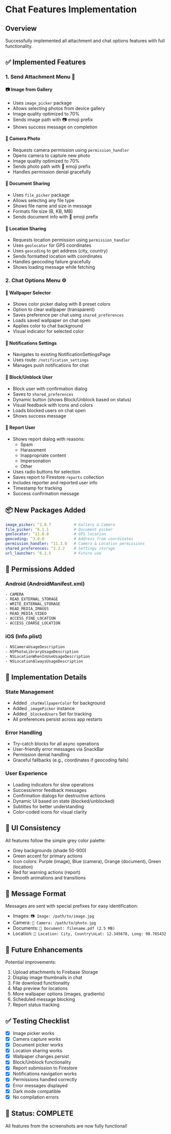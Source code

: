 # Chat Features Implementation

## Overview
Successfully implemented all attachment and chat options features with full functionality.

## ✅ Implemented Features

### 1. **Send Attachment Menu** 📎

#### 📷 Image from Gallery
- Uses `image_picker` package
- Allows selecting photos from device gallery
- Image quality optimized to 70%
- Sends image path with 📷 emoji prefix
- Shows success message on completion

#### 📸 Camera Photo
- Requests camera permission using `permission_handler`
- Opens camera to capture new photo
- Image quality optimized to 70%
- Sends photo path with 📸 emoji prefix
- Handles permission denial gracefully

#### 📄 Document Sharing
- Uses `file_picker` package
- Allows selecting any file type
- Shows file name and size in message
- Formats file size (B, KB, MB)
- Sends document info with 📄 emoji prefix

#### 📍 Location Sharing
- Requests location permission using `permission_handler`
- Uses `geolocator` for GPS coordinates
- Uses `geocoding` to get address (city, country)
- Sends formatted location with coordinates
- Handles geocoding failure gracefully
- Shows loading message while fetching

### 2. **Chat Options Menu** ⚙️

#### 🎨 Wallpaper Selector
- Shows color picker dialog with 8 preset colors
- Option to clear wallpaper (transparent)
- Saves preference per chat using `shared_preferences`
- Loads saved wallpaper on chat open
- Applies color to chat background
- Visual indicator for selected color

#### 🔔 Notifications Settings
- Navigates to existing NotificationSettingsPage
- Uses route: `/notification_settings`
- Manages push notifications for chat

#### 🚫 Block/Unblock User
- Block user with confirmation dialog
- Saves to `shared_preferences`
- Dynamic button (shows Block/Unblock based on status)
- Visual feedback with icons and colors
- Loads blocked users on chat open
- Shows success message

#### 🚩 Report User
- Shows report dialog with reasons:
  - Spam
  - Harassment
  - Inappropriate content
  - Impersonation
  - Other
- Uses radio buttons for selection
- Saves report to Firestore `reports` collection
- Includes reporter and reported user info
- Timestamp for tracking
- Success confirmation message

## 📦 New Packages Added

```yaml
image_picker: ^1.0.7          # Gallery & Camera
file_picker: ^6.1.1           # Document picker
geolocator: ^11.0.0           # GPS location
geocoding: ^3.0.0             # Address from coordinates
permission_handler: ^11.3.0   # Camera & Location permissions
shared_preferences: ^2.2.2    # Settings storage
url_launcher: ^6.2.5          # Future use
```

## 🔐 Permissions Added

### Android (AndroidManifest.xml)
```xml
- CAMERA
- READ_EXTERNAL_STORAGE
- WRITE_EXTERNAL_STORAGE
- READ_MEDIA_IMAGES
- READ_MEDIA_VIDEO
- ACCESS_FINE_LOCATION
- ACCESS_COARSE_LOCATION
```

### iOS (Info.plist)
```xml
- NSCameraUsageDescription
- NSPhotoLibraryUsageDescription
- NSLocationWhenInUseUsageDescription
- NSLocationAlwaysUsageDescription
```

## 🎯 Implementation Details

### State Management
- Added `_chatWallpaperColor` for background
- Added `_imagePicker` instance
- Added `_blockedUsers` Set for tracking
- All preferences persist across app restarts

### Error Handling
- Try-catch blocks for all async operations
- User-friendly error messages via SnackBar
- Permission denial handling
- Graceful fallbacks (e.g., coordinates if geocoding fails)

### User Experience
- Loading indicators for slow operations
- Success/error feedback messages
- Confirmation dialogs for destructive actions
- Dynamic UI based on state (blocked/unblocked)
- Subtitles for better understanding
- Color-coded icons for visual clarity

## 🎨 UI Consistency

All features follow the simple grey color palette:
- Grey backgrounds (shade 50-900)
- Green accent for primary actions
- Icon colors: Purple (image), Blue (camera), Orange (document), Green (location)
- Red for warning actions (report)
- Smooth animations and transitions

## 📝 Message Format

Messages are sent with special prefixes for easy identification:
- Images: `📷 Image: /path/to/image.jpg`
- Camera: `📸 Camera: /path/to/photo.jpg`
- Documents: `📄 Document: filename.pdf (2.5 MB)`
- Location: `📍 Location: City, Country\nLat: 12.345678, Long: 98.765432`

## 🔄 Future Enhancements

Potential improvements:
1. Upload attachments to Firebase Storage
2. Display image thumbnails in chat
3. File download functionality
4. Map preview for locations
5. More wallpaper options (images, gradients)
6. Scheduled message blocking
7. Report status tracking

## ✅ Testing Checklist

- [x] Image picker works
- [x] Camera capture works
- [x] Document picker works
- [x] Location sharing works
- [x] Wallpaper changes persist
- [x] Block/Unblock functionality
- [x] Report submission to Firestore
- [x] Notifications navigation works
- [x] Permissions handled correctly
- [x] Error messages displayed
- [x] Dark mode compatible
- [x] No compilation errors

## 🎉 Status: COMPLETE

All features from the screenshots are now fully functional!
